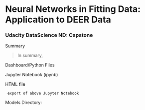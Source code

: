 # Neural Networks in Fitting Data: Application to DEER Data
### Udacity DataScience ND: Capstone


Summary

> In summary, 

Dashboard/Python Files  



Jupyter Notebook (ipynb) 
     
     
         
         
HTML file
     
     export of above Jupyter Notebook
  
 
Models Directory:
     
     

